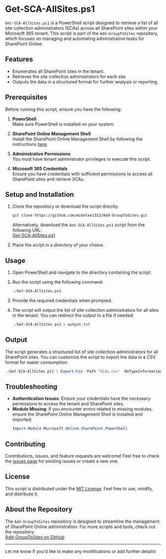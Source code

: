 # Get-SCA-AllSites.ps1

`Get-SCA-AllSites.ps1` is a PowerShell script designed to retrieve a list of all site collection administrators (SCAs) across all SharePoint sites within your Microsoft 365 tenant. This script is part of the `Add-GroupToSites` repository, which focuses on managing and automating administrative tasks for SharePoint Online.

## Features

- Enumerates all SharePoint sites in the tenant.
- Retrieves the site collection administrators for each site.
- Outputs the data in a structured format for further analysis or reporting.

## Prerequisites

Before running this script, ensure you have the following:

1. **PowerShell**  
   Make sure PowerShell is installed on your system.
   
2. **SharePoint Online Management Shell**  
   Install the SharePoint Online Management Shell by following the instructions [here](https://learn.microsoft.com/en-us/powershell/sharepoint/sharepoint-online/connect-sharepoint-online?view=sharepoint-ps).

3. **Administrative Permissions**  
   You must have tenant administrator privileges to execute this script.

4. **Microsoft 365 Credentials**  
   Ensure you have credentials with sufficient permissions to access all SharePoint sites and retrieve SCAs.

## Setup and Installation

1. Clone the repository or download the script directly:
   ```bash
   git clone https://github.com/mikelee1313/Add-GroupToSites.git
   ```
   Alternatively, download the `Get-SCA-AllSites.ps1` script from the following URL:  
   [Get-SCA-AllSites.ps1](https://github.com/mikelee1313/Add-GroupToSites/blob/main/Get-SCA-AllSites.ps1)

2. Place the script in a directory of your choice.

## Usage

1. Open PowerShell and navigate to the directory containing the script.

2. Run the script using the following command:
   ```powershell
   ./Get-SCA-AllSites.ps1
   ```

3. Provide the required credentials when prompted.

4. The script will output the list of site collection administrators for all sites in the tenant. You can redirect the output to a file if needed:
   ```powershell
   ./Get-SCA-AllSites.ps1 > output.txt
   ```

## Output

The script generates a structured list of site collection administrators for all SharePoint sites. You can customize the script to export the data in a CSV format for easier consumption:
```powershell
./Get-SCA-AllSites.ps1 | Export-Csv -Path "SCAs.csv" -NoTypeInformation
```

## Troubleshooting

- **Authentication Issues**: Ensure your credentials have the necessary permissions to access the tenant and SharePoint sites.
- **Module Missing**: If you encounter errors related to missing modules, ensure the SharePoint Online Management Shell is installed and imported:
  ```powershell
  Import-Module Microsoft.Online.SharePoint.PowerShell
  ```

## Contributing

Contributions, issues, and feature requests are welcome! Feel free to check the [issues page](https://github.com/mikelee1313/Add-GroupToSites/issues) for existing issues or create a new one.

## License

This script is distributed under the [MIT License](https://github.com/mikelee1313/Add-GroupToSites/blob/main/LICENSE). Feel free to use, modify, and distribute it.

## About the Repository

The `Add-GroupToSites` repository is designed to streamline the management of SharePoint Online administration. For more scripts and tools, check out the repository:  
[Add-GroupToSites on GitHub](https://github.com/mikelee1313/Add-GroupToSites)

---

Let me know if you'd like to make any modifications or add further details!
